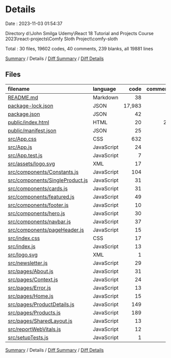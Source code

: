 # Details

Date : 2023-11-03 01:54:37

Directory d:\\John Smilga Udemy\\React 18 Tutorial and Projects Course 2023\\react-projects\\Comfy Sloth Project\\comfy-sloth

Total : 30 files,  19602 codes, 40 comments, 239 blanks, all 19881 lines

[Summary](results.md) / Details / [Diff Summary](diff.md) / [Diff Details](diff-details.md)

## Files
| filename | language | code | comment | blank | total |
| :--- | :--- | ---: | ---: | ---: | ---: |
| [README.md](/README.md) | Markdown | 38 | 0 | 33 | 71 |
| [package-lock.json](/package-lock.json) | JSON | 17,983 | 0 | 1 | 17,984 |
| [package.json](/package.json) | JSON | 42 | 0 | 1 | 43 |
| [public/index.html](/public/index.html) | HTML | 20 | 23 | 1 | 44 |
| [public/manifest.json](/public/manifest.json) | JSON | 25 | 0 | 1 | 26 |
| [src/App.css](/src/App.css) | CSS | 632 | 9 | 133 | 774 |
| [src/App.js](/src/App.js) | JavaScript | 24 | 0 | 3 | 27 |
| [src/App.test.js](/src/App.test.js) | JavaScript | 7 | 0 | 2 | 9 |
| [src/assets/logo.svg](/src/assets/logo.svg) | XML | 17 | 0 | 1 | 18 |
| [src/components/Constants.js](/src/components/Constants.js) | JavaScript | 104 | 0 | 5 | 109 |
| [src/components/SingleProduct.js](/src/components/SingleProduct.js) | JavaScript | 31 | 0 | 2 | 33 |
| [src/components/cards.js](/src/components/cards.js) | JavaScript | 31 | 0 | 2 | 33 |
| [src/components/featured.js](/src/components/featured.js) | JavaScript | 49 | 0 | 4 | 53 |
| [src/components/footer.js](/src/components/footer.js) | JavaScript | 10 | 0 | 1 | 11 |
| [src/components/hero.js](/src/components/hero.js) | JavaScript | 30 | 0 | 2 | 32 |
| [src/components/navbar.js](/src/components/navbar.js) | JavaScript | 37 | 0 | 2 | 39 |
| [src/components/pageHeader.js](/src/components/pageHeader.js) | JavaScript | 15 | 0 | 2 | 17 |
| [src/index.css](/src/index.css) | CSS | 17 | 0 | 4 | 21 |
| [src/index.js](/src/index.js) | JavaScript | 13 | 3 | 3 | 19 |
| [src/logo.svg](/src/logo.svg) | XML | 1 | 0 | 0 | 1 |
| [src/newsletter.js](/src/newsletter.js) | JavaScript | 29 | 0 | 1 | 30 |
| [src/pages/About.js](/src/pages/About.js) | JavaScript | 31 | 0 | 2 | 33 |
| [src/pages/Context.js](/src/pages/Context.js) | JavaScript | 24 | 0 | 7 | 31 |
| [src/pages/Error.js](/src/pages/Error.js) | JavaScript | 13 | 0 | 2 | 15 |
| [src/pages/Home.js](/src/pages/Home.js) | JavaScript | 15 | 0 | 2 | 17 |
| [src/pages/ProductDetails.js](/src/pages/ProductDetails.js) | JavaScript | 149 | 0 | 11 | 160 |
| [src/pages/Products.js](/src/pages/Products.js) | JavaScript | 189 | 1 | 6 | 196 |
| [src/pages/SharedLayout.js](/src/pages/SharedLayout.js) | JavaScript | 13 | 0 | 2 | 15 |
| [src/reportWebVitals.js](/src/reportWebVitals.js) | JavaScript | 12 | 0 | 2 | 14 |
| [src/setupTests.js](/src/setupTests.js) | JavaScript | 1 | 4 | 1 | 6 |

[Summary](results.md) / Details / [Diff Summary](diff.md) / [Diff Details](diff-details.md)